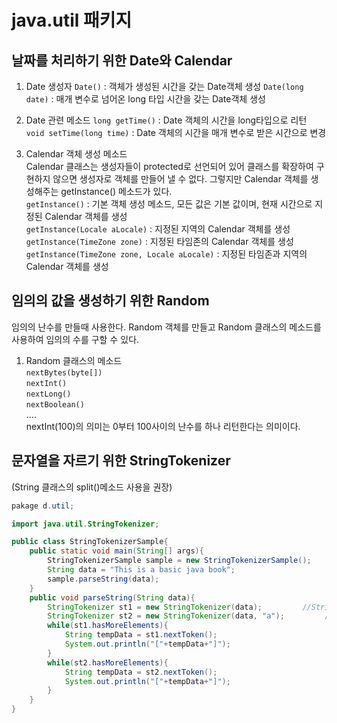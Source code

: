 # java.util 패키지

## 날짜를 처리하기 위한 Date와 Calendar
1. Date 생성자
`Date()` : 객체가 생성된 시간을 갖는 Date객체 생성
`Date(long date)` : 매개 변수로 넘어온 long 타입 시간을 갖는 Date객체 생성

2. Date 관련 메소드
`long getTime()` : Date 객체의 시간을 long타입으로 리턴
`void setTime(long time)` : Date 객체의 시간을 매개 변수로 받은 시간으로 변경

3. Calendar 객체 생성 메소드<br>
Calendar 클래스는 생성자들이 protected로 선언되어 있어 클래스를 확장하여 구현하지 않으면 생성자로 객체를 만들어 낼 수 없다. 그렇지만 Calendar 객체를 생성해주는 getInstance() 메소드가 있다.<br>
`getInstance()` : 기본 객체 생성 메소드, 모든 값은 기본 값이며, 현재 시간으로 지정된 Calendar 객체를 생성<br>
`getInstance(Locale aLocale)` : 지정된 지역의 Calendar 객체를 생성<br>
`getInstance(TimeZone zone)` : 지정된 타임존의 Calendar 객체를 생성<br>
`getInstance(TimeZone zone, Locale aLocale)` : 지정된 타임존과 지역의 Calendar 객체를 생성<br>

## 임의의 값을 생성하기 위한 Random
임의의 난수를 만들때 사용한다. Random 객체를 만들고 Random 클래스의 메소드를 사용하여 임의의 수를 구할 수 있다.<br>
1. Random 클래스의 메소드<br>
`nextBytes(byte[])`<br>
`nextInt()`<br>
`nextLong()`<br>
`nextBoolean()`<br>
....<br>
nextInt(100)의 의미는 0부터 100사이의 난수를 하나 리턴한다는 의미이다.

## 문자열을 자르기 위한 StringTokenizer
(String 클래스의 split()메소드 사용을 권장)
```java
pakage d.util;

import java.util.StringTokenizer;

public class StringTokenizerSample{
    public static void main(String[] args){
        StringTokenizerSample sample = new StringTokenizerSample();
        String data = "This is a basic java book";
        sample.parseString(data);
    }
    public void parseString(String data){
        StringTokenizer st1 = new StringTokenizer(data);         //StringTokenizer 객체 생성
        StringTokenizer st2 = new StringTokenizer(data, "a");         //StringTokenizer 객체 생성
        while(st1.hasMoreElements){
            String tempData = st1.nextToken();
            System.out.println("["+tempData+"]");
        }
        while(st2.hasMoreElements){
            String tempData = st2.nextToken();
            System.out.println("["+tempData+"]");
        }
    }
}
```
